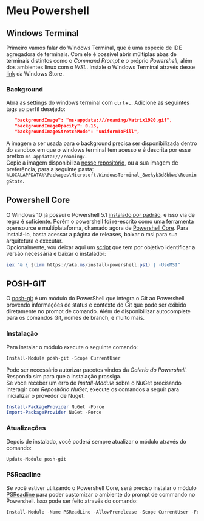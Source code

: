 # Meu Powershell


## Windows Terminal
Primeiro vamos falar do Windows Terminal, que é uma especie de IDE agregadora de terminais. Com ele é possível abrir múltiplas abas de terminais distintos como o *Command Prompt* e o próprio *Powershell*, além dos ambientes linux com o *WSL*. Instale o Windows Terminal através desse [link](https://www.microsoft.com/en-us/p/windows-terminal-preview/9n0dx20hk701?activetab=pivot:overviewtab) da Windows Store.  

### Background
Abra as settings do windows terminal com `ctrl`+`,`. Adicione as seguintes tags ao perfil desejado:
```json 
   "backgroundImage": "ms-appdata:///roaming/Matrix1920.gif",
   "backgroundImageOpacity": 0.15,
   "backgroundImageStretchMode": "uniformToFill",
```
A imagem a ser usada para o background precisa ser disponibilizada dentro do sandbox em que o windows terminal tem acesso e é descrita por esse prefixo `ms-appdata:///roaming/`.  
Copie a imagem disponibiliza [nesse repositório](./images/Matrix1920.gif), ou a sua imagem de preferência, para a seguinte pasta: `%LOCALAPPDATA%\Packages\Microsoft.WindowsTerminal_8wekyb3d8bbwe\RoamingState`.   


## Powershell Core
O Windows 10 já possui o Powershell 5.1 [instalado por padrão](https://docs.microsoft.com/pt-br/powershell/scripting/windows-powershell/install/installing-windows-powershell?view=powershell-7), e isso via de regra é suficiente. Porém o powershell foi re-escrito como uma ferramenta opensource e multiplataforma, chamado agora de [Powershell Core](https://github.com/PowerShell/PowerShell). Para instalá-lo, basta acessar a página de releases, baixar o msi para sua arquitetura e executar.  
Opcionalmente, vou deixar aqui um [script](https://www.thomasmaurer.ch/2019/07/how-to-install-and-update-powershell-7/) que tem por objetivo identificar a versão necessária e baixar o instalador:
``` powershell
iex "& { $(irm https://aka.ms/install-powershell.ps1) } -UseMSI"
```

## POSH-GIT
O [posh-git](https://github.com/dahlbyk/posh-git) é um módulo do PowerShell que integra o Git ao Powershell provendo informações de status e contexto do Git que pode ser exibido diretamente no prompt de comando. Além de disponibilizar autocomplete para os comandos Git, nomes de branch, e muito mais.  

### Instalação 
Para instalar o módulo execute o seguinte comando:
``` powershell
Install-Module posh-git -Scope CurrentUser
```
Pode ser necessário autorizar pacotes vindos da *Galeria do Powershell*. Responda sim para que a instalação prossiga.  
Se voce receber um erro de *Install-Module* sobre o NuGet precisando interagir com *Repositório NuGet*, execute os comandos a seguir para inicializar o provedor de Nuget:
``` powershell
Install-PackageProvider NuGet -Force
Import-PackageProvider NuGet -Force
```

### Atualizações
Depois de instalado, você poderá sempre atualizar o módulo através do comando: 
``` powershell
Update-Module posh-git
``` 

### PSReadline
Se você estiver utilizando o Powershell Core, será preciso instalar o módulo [PSReadline](https://docs.microsoft.com/en-us/powershell/module/psreadline/?view=powershell-6&WT.mc_id=-blog-scottha) para poder customizar o ambiente do prompt de commando no Powershell. Isso pode ser feito através do comando:
``` powershell
Install-Module -Name PSReadLine -AllowPrerelease -Scope CurrentUser -Force -SkipPublisherCheck
``` 